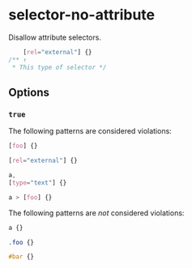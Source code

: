 # selector-no-attribute

Disallow attribute selectors.

```css
    [rel="external"] {}
/** ↑
 * This type of selector */
```

## Options

### `true`

The following patterns are considered violations:

```css
[foo] {}
```

```css
[rel="external"] {}
```

```css
a,
[type="text"] {}
```

```css
a > [foo] {}
```

The following patterns are *not* considered violations:

```css
a {}
```

```css
.foo {}
```

```css
#bar {}
```
